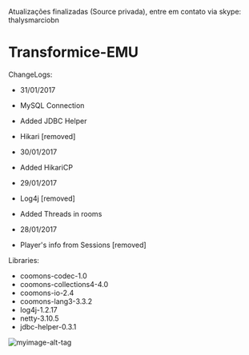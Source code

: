 Atualizações finalizadas (Source privada), entre em contato via skype: thalysmarciobn

# Transformice-EMU
ChangeLogs:
 - 31/01/2017
  - MySQL Connection
  - Added JDBC Helper
  - Hikari [removed]
  
 - 30/01/2017
  - Added HikariCP
  
 - 29/01/2017
  - Log4j [removed]
  - Added Threads in rooms
  
 - 28/01/2017
  - Player's info from Sessions [removed]
  
Libraries:
 - coomons-codec-1.0
 - coomons-collections4-4.0
 - coomons-io-2.4
 - coomons-lang3-3.3.2
 - log4j-1.2.17
 - netty-3.10.5
 - jdbc-helper-0.3.1

 ![myimage-alt-tag](http://image.prntscr.com/image/1f8807e072ee46bb8c63275e942a8f33.png)